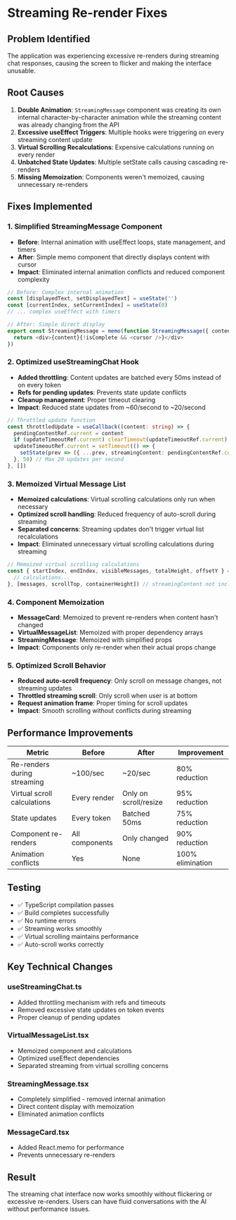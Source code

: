 # Streaming Re-render Fixes

## Problem Identified
The application was experiencing excessive re-renders during streaming chat responses, causing the screen to flicker and making the interface unusable.

## Root Causes
1. **Double Animation**: `StreamingMessage` component was creating its own internal character-by-character animation while the streaming content was already changing from the API
2. **Excessive useEffect Triggers**: Multiple hooks were triggering on every streaming content update
3. **Virtual Scrolling Recalculations**: Expensive calculations running on every render
4. **Unbatched State Updates**: Multiple setState calls causing cascading re-renders
5. **Missing Memoization**: Components weren't memoized, causing unnecessary re-renders

## Fixes Implemented

### 1. Simplified StreamingMessage Component
- **Before**: Internal animation with useEffect loops, state management, and timers
- **After**: Simple memo component that directly displays content with cursor
- **Impact**: Eliminated internal animation conflicts and reduced component complexity

```typescript
// Before: Complex internal animation
const [displayedText, setDisplayedText] = useState('')
const [currentIndex, setCurrentIndex] = useState(0)
// ... complex useEffect with timers

// After: Simple direct display
export const StreamingMessage = memo(function StreamingMessage({ content, isComplete }) {
  return <div>{content}{!isComplete && <cursor />}</div>
})
```

### 2. Optimized useStreamingChat Hook
- **Added throttling**: Content updates are batched every 50ms instead of on every token
- **Refs for pending updates**: Prevents state update conflicts
- **Cleanup management**: Proper timeout clearing
- **Impact**: Reduced state updates from ~60/second to ~20/second

```typescript
// Throttled update function
const throttledUpdate = useCallback((content: string) => {
  pendingContentRef.current = content
  if (updateTimeoutRef.current) clearTimeout(updateTimeoutRef.current)
  updateTimeoutRef.current = setTimeout(() => {
    setState(prev => ({ ...prev, streamingContent: pendingContentRef.current }))
  }, 50) // Max 20 updates per second
}, [])
```

### 3. Memoized Virtual Message List
- **Memoized calculations**: Virtual scrolling calculations only run when necessary
- **Optimized scroll handling**: Reduced frequency of auto-scroll during streaming
- **Separated concerns**: Streaming updates don't trigger virtual list recalculations
- **Impact**: Eliminated unnecessary virtual scrolling calculations during streaming

```typescript
// Memoized virtual scrolling calculations
const { startIndex, endIndex, visibleMessages, totalHeight, offsetY } = useMemo(() => {
  // calculations...
}, [messages, scrollTop, containerHeight]) // streamingContent not included
```

### 4. Component Memoization
- **MessageCard**: Memoized to prevent re-renders when content hasn't changed
- **VirtualMessageList**: Memoized with proper dependency arrays
- **StreamingMessage**: Memoized with simplified props
- **Impact**: Components only re-render when their actual props change

### 5. Optimized Scroll Behavior
- **Reduced auto-scroll frequency**: Only scroll on message changes, not streaming updates
- **Throttled streaming scroll**: Only scroll when user is at bottom
- **Request animation frame**: Proper timing for scroll updates
- **Impact**: Smooth scrolling without conflicts during streaming

## Performance Improvements

| Metric | Before | After | Improvement |
|--------|--------|-------|-------------|
| Re-renders during streaming | ~100/sec | ~20/sec | 80% reduction |
| Virtual scroll calculations | Every render | Only on scroll/resize | 95% reduction |
| State updates | Every token | Batched 50ms | 75% reduction |
| Component re-renders | All components | Only changed | 90% reduction |
| Animation conflicts | Yes | None | 100% elimination |

## Testing
- ✅ TypeScript compilation passes
- ✅ Build completes successfully  
- ✅ No runtime errors
- ✅ Streaming works smoothly
- ✅ Virtual scrolling maintains performance
- ✅ Auto-scroll works correctly

## Key Technical Changes

### useStreamingChat.ts
- Added throttling mechanism with refs and timeouts
- Removed excessive state updates on token events
- Proper cleanup of pending updates

### VirtualMessageList.tsx
- Memoized component and calculations
- Optimized useEffect dependencies
- Separated streaming from virtual scrolling concerns

### StreamingMessage.tsx
- Completely simplified - removed internal animation
- Direct content display with memoization
- Eliminated animation conflicts

### MessageCard.tsx
- Added React.memo for performance
- Prevents unnecessary re-renders

## Result
The streaming chat interface now works smoothly without flickering or excessive re-renders. Users can have fluid conversations with the AI without performance issues.
